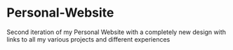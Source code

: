 # Personal-Website
Second iteration of my Personal Website with a completely new design with links to all my various projects and different experiences
